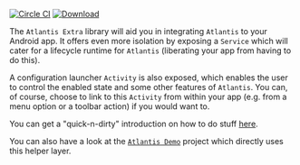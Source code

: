 [![Circle CI](https://circleci.com/gh/echsylon/atlantis-extra/tree/master.svg?style=shield)](https://circleci.com/gh/echsylon/atlantis-extra/tree/master) [![Download](https://api.bintray.com/packages/echsylon/maven/atlantis-extra/images/download.svg) ](https://bintray.com/echsylon/maven/atlantis-extra/_latestVersion)

The `Atlantis Extra` library will aid you in integrating `Atlantis` to your Android app. It offers even more isolation by exposing a `Service` which will cater for a lifecycle runtime for `Atlantis` (liberating your app from having to do this).

A configuration launcher `Activity` is also exposed, which enables the user to control the enabled state and some other features of `Atlantis`. You can, of course, choose to link to this `Activity` from within your app (e.g. from a menu option or a toolbar action) if you would want to. 

You can get a "quick-n-dirty" introduction on how to do stuff [here](https://github.com/echsylon/atlantis-extra/wiki).

You can also have a look at the [`Atlantis Demo`](https://github.com/echsylon/atlantis-demo) project which directly uses this helper layer.
